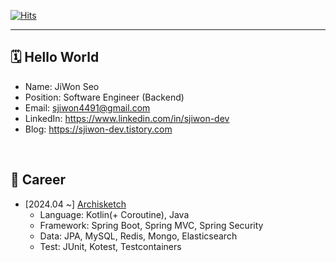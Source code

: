 [![Hits](https://hits.seeyoufarm.com/api/count/incr/badge.svg?url=https%3A%2F%2Fgithub.com%2Fsjiwon&count_bg=%23C83D4E&title_bg=%23555555&icon=&icon_color=%23E7E7E7&title=hits&edge_flat=false)](https://hits.seeyoufarm.com)

---

## 🗓️ Hello World

- Name: JiWon Seo
- Position: Software Engineer (Backend)
- Email: sjiwon4491@gmail.com
- LinkedIn: https://www.linkedin.com/in/sjiwon-dev
- Blog: https://sjiwon-dev.tistory.com

<br>

## 🔎 Career

- [2024.04 ~] [Archisketch](https://www.archisketch.com/kr)
  - Language: Kotlin(+ Coroutine), Java
  - Framework: Spring Boot, Spring MVC, Spring Security
  - Data: JPA, MySQL, Redis, Mongo, Elasticsearch
  - Test: JUnit, Kotest, Testcontainers
